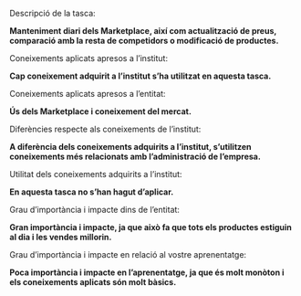 Descripció de la tasca:

**Manteniment diari dels Marketplace, així com actualització de preus, comparació amb la resta de competidors o modificació de productes.**

Coneixements aplicats apresos a l’institut:

**Cap coneixement adquirit a l’institut s’ha utilitzat en aquesta tasca.**

Coneixements aplicats apresos a l’entitat:

**Ús dels Marketplace i coneixement del mercat.**

Diferències respecte als coneixements de l’institut:

**A diferència dels coneixements adquirits a l’institut, s’utilitzen coneixements més relacionats amb l’administració de l’empresa.**

Utilitat dels coneixements adquirits a l’institut:

**En aquesta tasca no s’han hagut d’aplicar.**

Grau d’importància i impacte dins de l’entitat:

**Gran importància i impacte, ja que això fa que tots els productes estiguin al dia i les vendes millorin.**

Grau d’importància i impacte en relació al vostre aprenentatge:

**Poca importància i impacte en l’aprenentatge, ja que és molt monòton i els coneixements aplicats són molt bàsics.**

